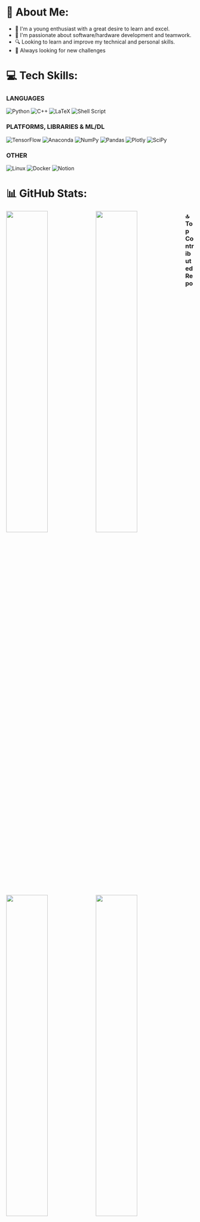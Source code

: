 # 💫 About Me:
- 🌱 I'm a young enthusiast with a great desire to learn and excel.
- 🔧 I'm passionate about software/hardware development and teamwork.
- 🔍 Looking to learn and improve my technical and personal skills.
- 🎯 Always looking for new challenges
<!--- <h3 align="center">A passionate Data Science from El Salvador </h3> -->

# 💻 Tech Skills:

### LANGUAGES
![Python](https://img.shields.io/badge/python-3670A0?style=for-the-badge&logo=python&logoColor=ffdd54) ![C++](https://img.shields.io/badge/c++-%2300599C.svg?style=for-the-badge&logo=c%2B%2B&logoColor=white) ![LaTeX](https://img.shields.io/badge/latex-%23008080.svg?style=for-the-badge&logo=latex&logoColor=white) ![Shell Script](https://img.shields.io/badge/shell_script-%23121011.svg?style=for-the-badge&logo=gnu-bash&logoColor=white) 
### PLATFORMS, LIBRARIES & ML/DL 
![TensorFlow](https://img.shields.io/badge/TensorFlow-%23FF6F00.svg?style=for-the-badge&logo=TensorFlow&logoColor=white)  ![Anaconda](https://img.shields.io/badge/Anaconda-%2344A833.svg?style=for-the-badge&logo=anaconda&logoColor=white) ![NumPy](https://img.shields.io/badge/numpy-%23013243.svg?style=for-the-badge&logo=numpy&logoColor=white) ![Pandas](https://img.shields.io/badge/pandas-%23150458.svg?style=for-the-badge&logo=pandas&logoColor=white) ![Plotly](https://img.shields.io/badge/Plotly-%233F4F75.svg?style=for-the-badge&logo=plotly&logoColor=white)  ![SciPy](https://img.shields.io/badge/SciPy-%230C55A5.svg?style=for-the-badge&logo=scipy&logoColor=%white)
<!-- ### DATABASES
![PostgreSQL](https://img.shields.io/badge/postgres-%23316192.svg?style=for-the-badge&logo=postgresql&logoColor=white) -->
<!-- ### Hosting/SaaS
![Google Cloud](https://img.shields.io/badge/Google%20Cloud-%234285F4.svg?style=for-the-badge&logo=google-cloud&logoColor=white) 
### FRAMEWORKS
![Django](https://img.shields.io/badge/django-%23092E20.svg?style=for-the-badge&logo=django&logoColor=white) ![FastAPI](https://img.shields.io/badge/FastAPI-005571?style=for-the-badge&logo=fastapi) -->
### OTHER
![Linux](https://img.shields.io/badge/Linux-FCC624?style=for-the-badge&logo=linux&logoColor=black) ![Docker](https://img.shields.io/badge/docker-%230db7ed.svg?style=for-the-badge&logo=docker&logoColor=white) ![Notion](https://img.shields.io/badge/Notion-%23000000.svg?style=for-the-badge&logo=notion&logoColor=white)  

# 📊 GitHub Stats:
<img align="left" width="47%" src="https://github-readme-stats.vercel.app/api?username=osmin-lab&theme=jolly&hide_border=false&include_all_commits=false&count_private=false" />

<img align="left" width="47%" src="https://github-readme-stats.vercel.app/api/top-langs/?username=osmin-lab&theme=jolly&hide_border=false&include_all_commits=false&count_private=false&layout=compact" />

### 🔝 Top Contributed Repo
<img align="left" width="47%" src="https://github-readme-streak-stats.herokuapp.com/?user=osmin-lab&theme=jolly&hide_border=false" />

<img align="left" width="47%" src="https://github-contributor-stats.vercel.app/api?username=osmin-lab&limit=5&theme=dark&combine_all_yearly_contributions=true" />

<br><br>
---
<p align="left"> <img src="https://komarev.com/ghpvc/?username=osmin-lab&label=Profile%20views&color=0e75b6&style=flat" alt="osmin-lab" /> </p> 

<!-- Proudly created with GPRM ( https://gprm.itsvg.in ) -->
